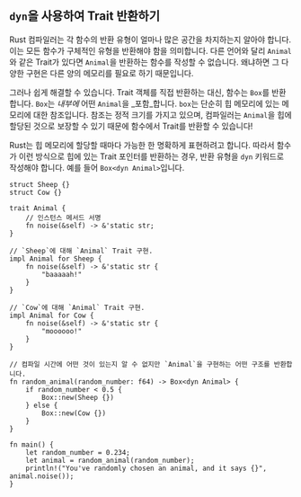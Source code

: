 ## `dyn`을 사용하여 Trait 반환하기

Rust 컴파일러는 각 함수의 반환 유형이 얼마나 많은 공간을 차지하는지 알아야 합니다. 이는 모든 함수가 구체적인 유형을 반환해야 함을 의미합니다. 다른 언어와 달리 `Animal`와 같은 Trait가 있다면 `Animal`을 반환하는 함수를 작성할 수 없습니다. 왜냐하면 그 다양한 구현은 다른 양의 메모리를 필요로 하기 때문입니다.

그러나 쉽게 해결할 수 있습니다. Trait 객체를 직접 반환하는 대신, 함수는 `Box`를 반환합니다. `Box`는 _내부에_ 어떤 `Animal`을 _포함_합니다. `box`는 단순히 힙 메모리에 있는 메모리에 대한 참조입니다. 참조는 정적 크기를 가지고 있으며, 컴파일러는 `Animal`을 힙에 할당된 것으로 보장할 수 있기 때문에 함수에서 Trait를 반환할 수 있습니다!

Rust는 힙 메모리에 할당할 때마다 가능한 한 명확하게 표현하려고 합니다. 따라서 함수가 이런 방식으로 힙에 있는 Trait 포인터를 반환하는 경우, 반환 유형을 `dyn` 키워드로 작성해야 합니다. 예를 들어 `Box<dyn Animal>`입니다.

```rust,editable
struct Sheep {}
struct Cow {}

trait Animal {
    // 인스턴스 메서드 서명
    fn noise(&self) -> &'static str;
}

// `Sheep`에 대해 `Animal` Trait 구현.
impl Animal for Sheep {
    fn noise(&self) -> &'static str {
        "baaaaah!"
    }
}

// `Cow`에 대해 `Animal` Trait 구현.
impl Animal for Cow {
    fn noise(&self) -> &'static str {
        "moooooo!"
    }
}

// 컴파일 시간에 어떤 것이 있는지 알 수 없지만 `Animal`을 구현하는 어떤 구조를 반환합니다.
fn random_animal(random_number: f64) -> Box<dyn Animal> {
    if random_number < 0.5 {
        Box::new(Sheep {})
    } else {
        Box::new(Cow {})
    }
}

fn main() {
    let random_number = 0.234;
    let animal = random_animal(random_number);
    println!("You've randomly chosen an animal, and it says {}", animal.noise());
}

```
